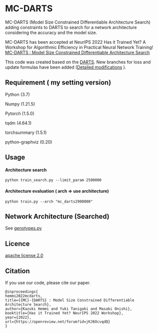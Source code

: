 # MC-DARTS

MC-DARTS (Model Size Constrained Differentiable
Architecture Search) adding constraints to DARTS to search for a network architecture considering the accuracy and the model size.

MC-DARTS has been accepted at NeurIPS 2022 Has it Trained Yet? A Workshop for Algorithmic Efficiency in Practical Neural Network Training!
[MC-DARTS : Model Size Constrained Differentiable
Architecture Search](https://openreview.net/pdf?id=jKJ6OcvqdQ)

This code was created based on the [DARTS](https://github.com/quark0/darts).
New branches for loss and update formulas have been added ([Detailed modifications](https://github.com/itigo-11111/MC-DARTS/blob/main/Modifications.md) ).

## Requirement ( my setting version)

Python (3.7)

Numpy (1.21.5)

Pytorch (1.5.0)

tqdm (4.64.1)

torchsummary (1.5.1)

python-graphviz (0.20)

## Usage

#### Architecture search 
```
python train_search.py --limit_param 2500000
```

#### Architecture evaluation ( arch => use architecture)
```
python train.py --arch "mc_darts2900000"
```

## Network Architecture (Searched)
See [genotypes.py](https://github.com/itigo-11111/MC-DARTS/blob/main/genotypes.py)

## Licence

[apache license 2.0](https://github.com/itigo-11111/MC-DARTS/blob/main/LICENSE)


## Citation
If you use our code, please cite our paper.
```
@inproceedings{
hemmi2022mcdarts,
title={{MC}-{DARTS} : Model Size Constrained Differentiable Architecture Search},
author={Kazuki Hemmi and Yuki Tanigaki and Masaki Onishi},
booktitle={Has it Trained Yet? NeurIPS 2022 Workshop},
year={2022},
url={https://openreview.net/forum?id=jKJ6OcvqdQ}
}
```
